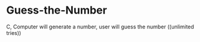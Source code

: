 # Guess-the-Number
C,  Computer will generate a number, user will guess the number ((unlimited tries))
